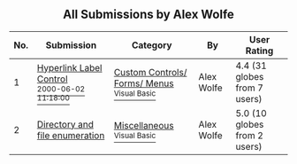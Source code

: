 ﻿<div align="center">

## All Submissions by Alex Wolfe

</div>

No.  | Submission | Category | By   | User Rating
---- | ---------- | -------- | ---- | -----------
1 | [Hyperlink Label Control<br /><sup>2000-06-02 11:18:00</sup>](https://github.com/Planet-Source-Code/alex-wolfe-hyperlink-label-control__1-8559) | [Custom Controls/ Forms/  Menus<br /><sup>Visual Basic</sup>](../ByCategory/custom-controls-forms-menus__1-4.md) | Alex Wolfe | 4.4 (31 globes from 7 users)
2 | [Directory and file enumeration<br />](https://github.com/Planet-Source-Code/alex-wolfe-directory-and-file-enumeration__1-6233) | [Miscellaneous<br /><sup>Visual Basic</sup>](../ByCategory/miscellaneous__1-1.md) | Alex Wolfe | 5.0 (10 globes from 2 users)
